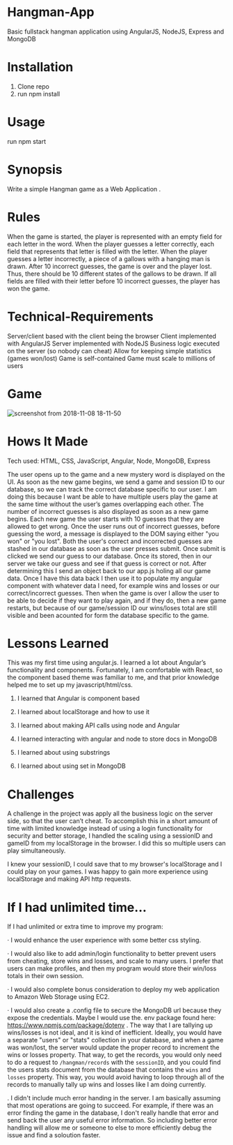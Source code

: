 # Hangman-App
Basic fullstack hangman application using AngularJS, NodeJS, Express and MongoDB

# Installation
1. Clone repo
2. run npm install

# Usage
run npm start

# Synopsis 
Write a simple Hangman game as a Web Application .

# Rules
When the game is started, the player is represented with an empty field for each letter in the word.
When the player guesses a letter correctly, each field that represents that letter is filled with the letter.
When the player guesses a letter incorrectly, a piece of a gallows with a hanging man is drawn.
After 10 incorrect guesses, the game is over and the player lost.
Thus, there should be 10 different states of the gallows to be drawn.
If all fields are filled with their letter before 10 incorrect guesses, the player has won the game.

# Technical-Requirements
Server/client based with the client being the browser
Client implemented with AngularJS
Server implemented with NodeJS
Business logic executed on the server (so nobody can cheat)
Allow for keeping simple statistics (games won/lost)
Game is self-contained
Game must scale to millions of users

 # Game 
![screenshot from 2018-11-08 18-11-50](https://user-images.githubusercontent.com/36242561/48233075-e2ca5f80-e381-11e8-96cd-bfa0d46b87b1.png)

# Hows It Made
Tech used: HTML, CSS, JavaScript, Angular, Node, MongoDB, Express

The user opens up to the game and a new mystery word is displayed on the UI. As soon as the new game begins, we send a game and session ID to our database, so we can track the correct database specific to our user. I am doing this because I want be able to have multiple users play the game at the same time without the user’s games overlapping each other. The number of incorrect guesses is also displayed as soon as a new game begins. Each new game the user starts with 10 guesses that they are allowed to get wrong. Once the user runs out of incorrect guesses, before guessing the word, a message is displayed to the DOM saying either "you won" or "you lost". Both the user's correct and incorrected guesses are stashed in our database as soon as the user presses submit. Once submit is clicked we send our guess to our database. Once its stored, then in our server we take our guess and see if that guess is correct or not. After determining this I send an object back to our app.js holing all our game data. Once I have this data back I then use it to populate my angular component with whatever data I need, for example wins and losses or our correct/incorrect guesses. Then when the game is over I allow the user to be able to decide if they want to play again, and if they do, then a new game restarts, but because of our game/session ID our wins/loses total are still visible and been acounted for form the database specific to the game. 

# Lessons Learned

This was my first time using angular.js.  I learned a lot about Angular’s functionality and components.  Fortunately, I am comfortable with React, so the component based theme was familiar to me, and that prior knowledge helped me to set up my javascript/html/css.

1.    I learned that Angular is component based

2.    I learned about localStorage and how to use it

3.    I learned about making API calls using node and Angular

4.    I learned interacting with angular and node to store docs in MongoDB  

5.    I learned about using substrings

6.    I learned about using set in MongoDB

# Challenges

 A challenge in the project was apply all the business logic on the server side, so that the user can’t cheat. To accomplish this in a short amount of time with limited knowledge instead of using a login functionality for security and better storage, I handled the scaling using a sessionID and gameID from my localStorage in the browser. I did this so multiple users can play simultaneously.

I knew your sessionID, I could save that to my browser's localStorage and I could play on your games. I was happy to gain more experience using localStorage and making API http requests.

# If I had unlimited time...

If I had unlimited or extra time to improve my program:

·         I would enhance the user experience with some better css styling.

·         I would also like to add admin/login functionality to better prevent users from cheating, store wins and losses, and scale to many users. I prefer that users can make profiles, and then my program would store their win/loss totals in their own session.

·         I would also complete bonus consideration to deploy my web application to Amazon Web Storage using EC2.

·         I would also create a .config file to secure the MongoDB url because they expose the credentials. Maybe I would use the. env package found here: https://www.npmjs.com/package/dotenv
.         The way that I are tallying up wins/losses is not ideal, and it is kind of inefficient. Ideally, you would have a separate "users" or "stats" collection in your database, and when a game was won/lost, the server would update the proper record to increment the wins or losses property. That way, to get the records, you would only need to do a request to `/hangman/records` with the `sessionID`, and you could find the users stats document from the database that contains the `wins` and `losses` property. This way, you would avoid having to loop through all of the records to manually tally up wins and losses like I am doing currently.

.         I didn't include much error handing in the server. I am basically assuming that most operations are going to succeed. For example, if there was an error finding the game in the database, I don't really handle that error and send back the user any useful error information. So including better error handling will allow me or someone to else to more efficiently debug the issue and find a soloution faster.

